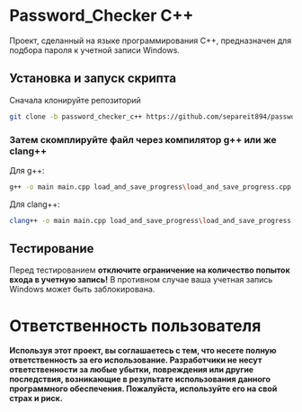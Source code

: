 # Password_Checker С++

Проект, сделанный на языке программирования С++, предназначен для подбора пароля к учетной записи Windows.

## Установка и запуск скрипта

Сначала клонируйте репозиторий

```bash
git clone -b password_checker_c++ https://github.com/separeit894/password_checker
```

### Затем скомплируйте файл через компилятор g++ или же clang++

Для g++:

```bash
g++ -o main main.cpp load_and_save_progress\load_and_save_progress.cpp attemptLogin\attemptLogin.cpp
```

Для clang++:
```bash
clang++ -o main main.cpp load_and_save_progress\load_and_save_progress.cpp attemptLogin\attemptLogin.cpp
```

## Тестирование 

Перед тестированием **отключите ограничение на количество попыток входа в учетную запись!** В противном случае ваша учетная запись Windows может быть заблокирована.

# Ответственность пользователя

**Используя этот проект, вы соглашаетесь с тем, что несете полную ответственность за его использование. Разработчики не несут ответственности за любые убытки, повреждения или другие последствия, возникающие в результате использования данного программного обеспечения. Пожалуйста, используйте его на свой страх и риск.**